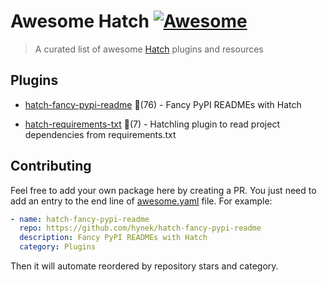 # Awesome Hatch [![Awesome](https://awesome.re/badge-flat.svg)](https://github.com/sindresorhus/awesome)

> A curated list of awesome [Hatch](https://hatch.pypa.io/latest/) plugins and resources


## Plugins
  
- [hatch-fancy-pypi-readme](https://github.com/hynek/hatch-fancy-pypi-readme) 🌟(76) - Fancy PyPI READMEs with Hatch
  
- [hatch-requirements-txt](https://github.com/repo-helper/hatch-requirements-txt) 🌟(7) - Hatchling plugin to read project dependencies from requirements.txt
  


## Contributing

Feel free to add your own package here by creating a PR. You just need to add an entry to the end line of [awesome.yaml](./awesome.yaml) file.
For example:

```yaml
- name: hatch-fancy-pypi-readme
  repo: https://github.com/hynek/hatch-fancy-pypi-readme
  description: Fancy PyPI READMEs with Hatch
  category: Plugins
```

Then it will automate reordered by repository stars and category.